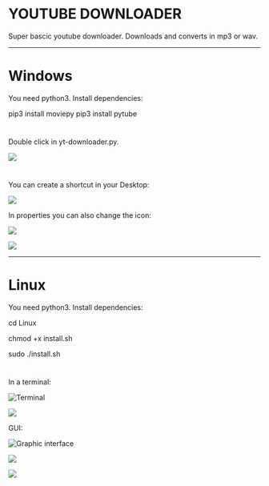 # YOUTUBE DOWNLOADER
Super bascic youtube downloader. Downloads and converts in mp3 or wav. 
________________________________________________________________________________________________________


# Windows

You need python3. 
Install dependencies: 

pip3 install moviepy
pip3 install pytube

#

Double click in yt-downloader.py.


![](https://raw.githubusercontent.com/DeHerschel/Youtube-Downloader/main/assets/windows.png)

#

You can create a shortcut in your Desktop:

![](https://raw.githubusercontent.com/DeHerschel/Youtube-Downloader/main/assets/shortcut.png)

In properties you can also change the icon:

![](https://raw.githubusercontent.com/DeHerschel/Youtube-Downloader/main/assets/properties.png)

![](https://raw.githubusercontent.com/DeHerschel/Youtube-Downloader/main/assets/fullyt.png)



________________________________________________________________________________________________________

# Linux
You need python3. 
Install dependencies:


cd Linux

chmod +x install.sh

sudo ./install.sh

# 

In a terminal:

![Terminal](https://raw.githubusercontent.com/DeHerschel/Youtube-Downloader/main/assets/help.png)

![](https://raw.githubusercontent.com/DeHerschel/Youtube-Downloader/main/assets/terminal.png)



GUI:

![Graphic interface](https://raw.githubusercontent.com/DeHerschel/Youtube-Downloader/main/assets/basic.png)

![](https://raw.githubusercontent.com/DeHerschel/Youtube-Downloader/main/assets/downloading.png)

![](https://raw.githubusercontent.com/DeHerschel/Youtube-Downloader/main/assets/downloaded.png)



